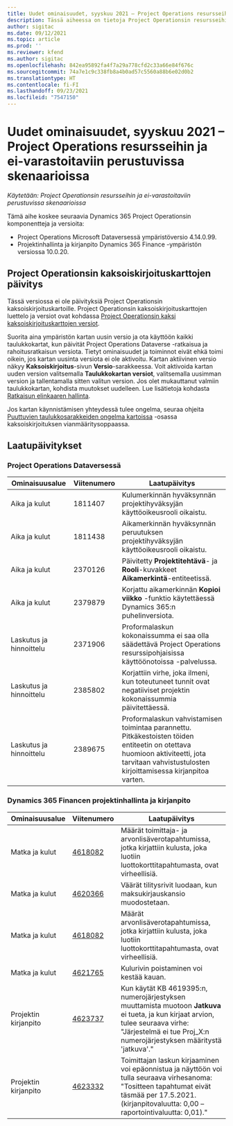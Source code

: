 ```yaml
---
title: Uudet ominaisuudet, syyskuu 2021 – Project Operations resursseihin ja ei-varastoitaviin perustuvissa skenaarioissa
description: Tässä aiheessa on tietoja Project Operationsin resursseihin ja ei-varastoitaviin perustuvissa skenaarioissa -palvelun syyskuussa 2021 julkaistussa versiossa saatavilla olevista laatupäivityksistä.
author: sigitac
ms.date: 09/12/2021
ms.topic: article
ms.prod: ''
ms.reviewer: kfend
ms.author: sigitac
ms.openlocfilehash: 842ea95892fa4f7a29a778cfd2c33a66e84f676c
ms.sourcegitcommit: 74a7e1c9c338fb8a4b0ad57c5560a88b6e02d0b2
ms.translationtype: HT
ms.contentlocale: fi-FI
ms.lasthandoff: 09/23/2021
ms.locfileid: "7547150"
---
```

# <a name="whats-new-september-2021---project-operations-for-resourcenon-stocked-based-scenarios"></a>Uudet ominaisuudet, syyskuu 2021 – Project Operations resursseihin ja ei-varastoitaviin perustuvissa skenaarioissa

*Käytetään: Project Operationsin resursseihin ja ei-varastoitaviin perustuvissa skenaarioissa*

Tämä aihe koskee seuraavia Dynamics 365 Project Operationsin komponentteja ja versioita:

   - Project Operations Microsoft Dataversessä ympäristöversio 4.14.0.99.
   - Projektinhallinta ja kirjanpito Dynamics 365 Finance -ympäristön versiossa 10.0.20.

## <a name="project-operations-dual-write-maps-updates"></a>Project Operationsin kaksoiskirjoituskarttojen päivitys

Tässä versiossa ei ole päivityksiä Project Operationsin kaksoiskirjoituskartoille. Project Operationsin kaksoiskirjoituskarttojen luettelo ja versiot ovat kohdassa [Project Operationsin kaksi kaksoiskirjoituskarttojen versiot](../environment/resource-dual-write-maps.md).

Suorita aina ympäristön kartan uusin versio ja ota käyttöön kaikki taulukkokartat, kun päivität Project Operations Dataverse -ratkaisua ja rahoitusratkaisun versiota. Tietyt ominaisuudet ja toiminnot eivät ehkä toimi oikein, jos kartan uusinta versiota ei ole aktivoitu. Kartan aktiivinen versio näkyy **Kaksoiskirjoitus**-sivun **Versio**-sarakkeessa. Voit aktivoida kartan uuden version valitsemalla **Taulukkokartan versiot**, valitsemalla uusimman version ja tallentamalla sitten valitun version. Jos olet mukauttanut valmiin taulukkokartan, kohdista muutokset uudelleen. Lue lisätietoja kohdasta [Ratkaisun elinkaaren hallinta](/dynamics365/fin-ops-core/dev-itpro/data-entities/dual-write/app-lifecycle-management).

Jos kartan käynnistämisen yhteydessä tulee ongelma, seuraa ohjeita [Puuttuvien taulukkosarakkeiden ongelma kartoissa](/dynamics365/fin-ops-core/dev-itpro/data-entities/dual-write/dual-write-troubleshooting-finops-upgrades#missing-table-columns-issue-on-maps) -osassa kaksoiskirjoituksen vianmääritysoppaassa.

## <a name="quality-updates"></a>Laatupäivitykset

### <a name="project-operations-on-dataverse"></a>Project Operations Dataversessä

| **Ominaisuusalue** | **Viitenumero** | **Laatupäivitys** |
| --- | --- | --- |
| Aika ja kulut | 1811407 | Kulumerkinnän hyväksynnän projektihyväksyjän käyttöoikeusrooli oikaistu. |
| Aika ja kulut | 1811438 | Aikamerkinnän hyväksynnän peruutuksen projektihyväksyjän käyttöoikeusrooli oikaistu. |
| Aika ja kulut | 2370126 | Päivitetty **Projektitehtävä**- ja **Rooli**-kuvakkeet **Aikamerkintä**-entiteetissä. |
| Aika ja kulut | 2379879 | Korjattu aikamerkinnän **Kopioi viikko** -funktio käytettäessä Dynamics 365:n puhelinversiota. |
| Laskutus ja hinnoittelu | 2371906 | Proformalaskun kokonaissumma ei saa olla säädettävä Project Operations resurssipohjaisissa käyttöönotoissa -palvelussa. |
| Laskutus ja hinnoittelu | 2385802 | Korjattiin virhe, joka ilmeni, kun toteutuneet tunnit ovat negatiiviset projektin kokonaissummia päivitettäessä. |
| Laskutus ja hinnoittelu | 2389675 | Proformalaskun vahvistamisen toimintaa parannettu. Pitkäkestoisten töiden entiteetin on otettava huomioon aktiviteetti, jota tarvitaan vahvistustulosten kirjoittamisessa kirjanpitoa varten. |

### <a name="project-management-and-accounting-in-dynamics-365-finance"></a>Dynamics 365 Financen projektinhallinta ja kirjanpito

| Ominaisuusalue | Viitenumero | Laatupäivitys |
| --- | --- | --- |
| Matka ja kulut | [4618082](https://fix.lcs.dynamics.com/Issue/Details?kb=4618082&amp;bugId=583101&amp;dbType=3&amp;qc=9c85ac8ca1e5e9cd07fac9e9aa2cb0914724e28b86ad3339dacf7741f554c605) | Määrät toimittaja- ja arvonlisäverotapahtumissa, jotka kirjattiin kulusta, joka luotiin luottokorttitapahtumasta, ovat virheellisiä. |
| Matka ja kulut | [4620366](https://fix.lcs.dynamics.com/Issue/Details?kb=4620366&amp;bugId=579485&amp;dbType=3&amp;qc=e864789bd95505ea624c537d585bf113c2de60b97c88439d44693dbd85aa8e92) | Väärät tilitysrivit luodaan, kun maksukirjauskansio muodostetaan. |
| Matka ja kulut | [4618082](https://fix.lcs.dynamics.com/Issue/Details?kb=4618082&amp;bugId=583101&amp;dbType=3&amp;qc=9c85ac8ca1e5e9cd07fac9e9aa2cb0914724e28b86ad3339dacf7741f554c605) | Määrät arvonlisäverotapahtumissa, jotka kirjattiin kulusta, joka luotiin luottokorttitapahtumasta, ovat virheellisiä. |
| Matka ja kulut | [4621765](https://fix.lcs.dynamics.com/Issue/Details?kb=4621765&amp;bugId=587306&amp;dbType=3&amp;qc=6fbfad0123d4e95eaf8d5a5a2f6c354577c991b7905c852ab02d1f94e728a876) | Kulurivin poistaminen voi kestää kauan. |
| Projektin kirjanpito | [4623737](https://fix.lcs.dynamics.com/Issue/Details?kb=4623737&amp;bugId=598109&amp;dbType=3&amp;qc=4101fc5865201e21815299f2ff11ae46d5d5370510868df86c25ee09a8ca1a0c) | Kun käytät KB 4619395:n, numerojärjestyksen muuttamista muotoon **Jatkuva** ei tueta, ja kun kirjaat arvion, tulee seuraava virhe: "Järjestelmä ei tue Proj_X:n numerojärjestyksen määritystä 'jatkuva'." |
| Projektin kirjanpito | [4623332](https://fix.lcs.dynamics.com/Issue/Details?kb=4623332&amp;bugId=586034&amp;dbType=3&amp;qc=2f64bb1977c4a9c9dd2ce9de7e72230b86eca14b6295c5bbfb614ea97ad81caf) | Toimittajan laskun kirjaaminen voi epäonnistua ja näyttöön voi tulla seuraava virhesanoma: "Tositteen tapahtumat eivät täsmää per 17.5.2021. (kirjanpitovaluutta: 0,00 – raportointivaluutta: 0,01)." |
